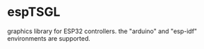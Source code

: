 # espTSGL
graphics library for ESP32 controllers.
the "arduino" and "esp-idf" environments are supported.